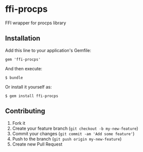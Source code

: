 # ffi-procps

FFI wrapper for procps library

## Installation

Add this line to your application's Gemfile:

    gem 'ffi-procps'

And then execute:

    $ bundle

Or install it yourself as:

    $ gem install ffi-procps

## Contributing

1. Fork it
2. Create your feature branch (`git checkout -b my-new-feature`)
3. Commit your changes (`git commit -am 'Add some feature'`)
4. Push to the branch (`git push origin my-new-feature`)
5. Create new Pull Request
